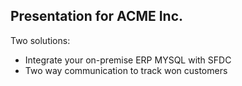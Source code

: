 ## Presentation for ACME Inc.

Two solutions:
- Integrate your on-premise ERP MYSQL with SFDC
- Two way communication to track won customers